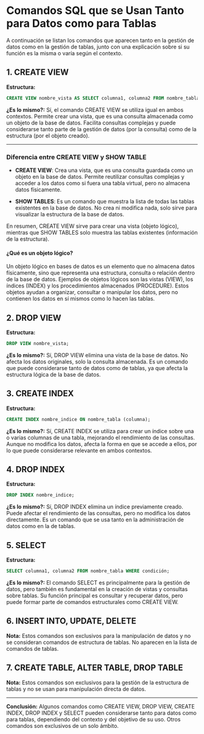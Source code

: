# Comandos SQL que se Usan Tanto para Datos como para Tablas

A continuación se listan los comandos que aparecen tanto en la gestión de datos como en la gestión de tablas, junto con una explicación sobre si su función es la misma o varía según el contexto.

## 1. CREATE VIEW

**Estructura:**
```sql
CREATE VIEW nombre_vista AS SELECT columna1, columna2 FROM nombre_tabla WHERE condición;
```
**¿Es lo mismo?:**
Sí, el comando CREATE VIEW se utiliza igual en ambos contextos. Permite crear una vista, que es una consulta almacenada como un objeto de la base de datos. Facilita consultas complejas y puede considerarse tanto parte de la gestión de datos (por la consulta) como de la estructura (por el objeto creado).

---

### Diferencia entre CREATE VIEW y SHOW TABLE

- **CREATE VIEW**: Crea una vista, que es una consulta guardada como un objeto en la base de datos. Permite reutilizar consultas complejas y acceder a los datos como si fuera una tabla virtual, pero no almacena datos físicamente.

- **SHOW TABLES**: Es un comando que muestra la lista de todas las tablas existentes en la base de datos. No crea ni modifica nada, solo sirve para visualizar la estructura de la base de datos.


En resumen, CREATE VIEW sirve para crear una vista (objeto lógico), mientras que SHOW TABLES solo muestra las tablas existentes (información de la estructura).

#### ¿Qué es un objeto lógico?
Un objeto lógico en bases de datos es un elemento que no almacena datos físicamente, sino que representa una estructura, consulta o relación dentro de la base de datos. Ejemplos de objetos lógicos son las vistas (VIEW), los índices (INDEX) y los procedimientos almacenados (PROCEDURE). Estos objetos ayudan a organizar, consultar o manipular los datos, pero no contienen los datos en sí mismos como lo hacen las tablas.

## 2. DROP VIEW

**Estructura:**
```sql
DROP VIEW nombre_vista;
```
**¿Es lo mismo?:**
Sí, DROP VIEW elimina una vista de la base de datos. No afecta los datos originales, solo la consulta almacenada. Es un comando que puede considerarse tanto de datos como de tablas, ya que afecta la estructura lógica de la base de datos.

## 3. CREATE INDEX

**Estructura:**
```sql
CREATE INDEX nombre_indice ON nombre_tabla (columna);
```
**¿Es lo mismo?:**
Sí, CREATE INDEX se utiliza para crear un índice sobre una o varias columnas de una tabla, mejorando el rendimiento de las consultas. Aunque no modifica los datos, afecta la forma en que se accede a ellos, por lo que puede considerarse relevante en ambos contextos.

## 4. DROP INDEX

**Estructura:**
```sql
DROP INDEX nombre_indice;
```
**¿Es lo mismo?:**
Sí, DROP INDEX elimina un índice previamente creado. Puede afectar el rendimiento de las consultas, pero no modifica los datos directamente. Es un comando que se usa tanto en la administración de datos como en la de tablas.

## 5. SELECT

**Estructura:**
```sql
SELECT columna1, columna2 FROM nombre_tabla WHERE condición;
```
**¿Es lo mismo?:**
El comando SELECT es principalmente para la gestión de datos, pero también es fundamental en la creación de vistas y consultas sobre tablas. Su función principal es consultar y recuperar datos, pero puede formar parte de comandos estructurales como CREATE VIEW.

## 6. INSERT INTO, UPDATE, DELETE

**Nota:**
Estos comandos son exclusivos para la manipulación de datos y no se consideran comandos de estructura de tablas. No aparecen en la lista de comandos de tablas.

## 7. CREATE TABLE, ALTER TABLE, DROP TABLE

**Nota:**
Estos comandos son exclusivos para la gestión de la estructura de tablas y no se usan para manipulación directa de datos.

---

**Conclusión:**
Algunos comandos como CREATE VIEW, DROP VIEW, CREATE INDEX, DROP INDEX y SELECT pueden considerarse tanto para datos como para tablas, dependiendo del contexto y del objetivo de su uso. Otros comandos son exclusivos de un solo ámbito.
